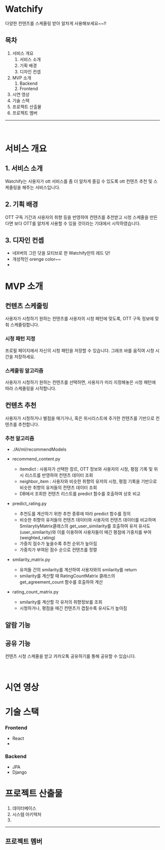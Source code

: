 # Watchify
다양한 컨텐츠를 스케줄링 받아 알차게 사용해보세요~~!!

## 목차
1. 서비스 개요
   1. 서비스 소개
   2. 기획 배경
   3. 디자인 컨셉
2. MVP 소개
   1. Backend
   2. Frontend
3. 시연 영상
4. 기술 스택
5. 프로젝트 산출물
6. 프로젝트 멤버
---
<br>

# 서비스 개요
## 1. 서비스 소개
Watchify는 사용자가 ott 서비스를 좀 더 알차게 즐길 수 있도록 ott 컨텐츠 추천 및 스케줄링을 해주는 서비스입니다. 

## 2. 기획 배경
OTT 구독 기간과 사용자의 취향 등을 반영하여 컨텐츠를 추천받고 시청 스케줄을 만든다면 보다 OTT를 알차게 사용할 수 있을 것이라는 기대에서 시작하였습니다.

## 3. 디자인 컨셉
- 네X버의 그린 닷을 모티브로 한 Watchify만의 레드 닷!
- 개성적인 orenge color~~
- 

# MVP 소개
## 컨텐츠 스케줄링
사용자가 시청하기 원하는 컨텐츠를 사용자의 시청 패턴에 맞도록, OTT 구독 정보에 맞춰 스케줄링합니다.
### 시청 패턴 지정
프로필 페이지에서 자신의 시청 패턴을 저장할 수 있습니다. 그래프 바를 움직여 시청 시간을 저장하세요.
### 스케줄링 알고리즘
사용자가 시청하기 원하는 컨텐츠를 선택하면, 사용자가 미리 지정해놓은 시청 패턴에 따라 스케줄링을 시작합니다. 

## 컨텐츠 추천
사용자가 시청하거나 별점을 매기거나, 혹은 위시리스트에 추가한 컨텐츠를 기반으로 컨텐츠를 추천합니다.
### 추천 알고리즘 
- ./AI/ml/recommendModels
- recommend_content.py
  - itemdict : 사용자가 선택한 장르, OTT 정보와 사용자의 시청, 평점 기록 및 위시 리스트를 반영하여 컨텐츠 데이터 조회
  - neighbor_item : 사용자와 비슷한 취향의 유저의 시청, 평점 기록을 기반으로 비슷한 취향의 유저들의 컨텐츠 데이터 조회
  - DB에서 조회한 컨텐츠 리스트를 predict 함수를 호출하여 상호 비교

- predict_rating.py
  - 추천도를 계산하기 위한 추천 종류에 따라 predict 함수를 정의
  - 비슷한 취향의 유저들의 컨텐츠 데이터와 사용자의 컨텐츠 데이터를 비교하며 SmilarytiyMatrix클래스의 get_user_similarity를 호출하여 유저 유사도(user_similarity)와 이를 이용하여 사용자들이 매긴 평점에 가중치를 부여(weighted_rating)
  - 가중치 점수가 높을수록 추천 순위가 높아짐
  - 가중치가 부여된 점수 순으로 컨텐츠를 정렬

- smilarity_matrix.py
  - 유저들 간의 smilarity를 계산하여 사용자와의 smilarity를 return
  - smilarity를 계산할 때 RatingCountMatrix 클래스의 get_agreement_count 함수를 호출하여 계산

- rating_count_matrix.py
  - smilarity를 계산할 각 유저의 취향정보를 조회
  - 시청하거나, 평점을 매긴 컨텐츠가 겹칠수록 유사도가 높아짐

## 알람 기능


## 공유 기능
컨텐츠 시청 스케줄을 받고 카카오톡 공유하기를 통해 공유할 수 있습니다.


<br>

# 시연 영상

# 기술 스택
### Frontend
- React
- 
### Backend
- JPA
- Django

# 프로젝트 산출물
1. 데이터베이스
2. 시스템 아키텍처
3. 

---
## 프로젝트 멤버